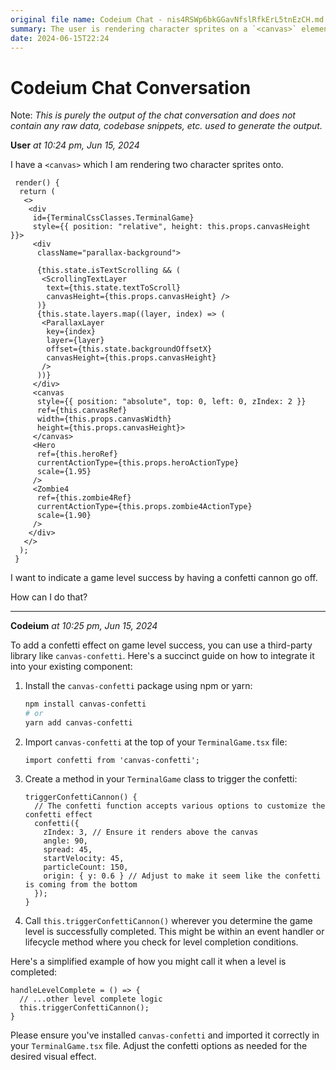 ```yaml
---
original file name: Codeium Chat - nis4RSWp6bkGGavNfslRfkErL5tnEzCH.md
summary: The user is rendering character sprites on a `<canvas>` element and wants to trigger a confetti cannon effect to indicate game level success. I provided guidance on integrating the `canvas-confetti` library into their component, including steps to install the package, import it, create a method to trigger the confetti effect, and call the method when the game level is successfully completed.
date: 2024-06-15T22:24
---
```


# Codeium Chat Conversation

Note: _This is purely the output of the chat conversation and does not contain any raw data, codebase snippets, etc. used to generate the output._

**User** _at 10:24 pm, Jun 15, 2024_

I have a `<canvas>` which I am rendering two character sprites onto.

```tsx
 render() {
  return (
   <>
    <div
     id={TerminalCssClasses.TerminalGame}
     style={{ position: "relative", height: this.props.canvasHeight }}>
     <div
      className="parallax-background">

      {this.state.isTextScrolling && (
       <ScrollingTextLayer
        text={this.state.textToScroll}
        canvasHeight={this.props.canvasHeight} />
      )}
      {this.state.layers.map((layer, index) => (
       <ParallaxLayer
        key={index}
        layer={layer}
        offset={this.state.backgroundOffsetX}
        canvasHeight={this.props.canvasHeight}
       />
      ))}
     </div>
     <canvas
      style={{ position: "absolute", top: 0, left: 0, zIndex: 2 }}
      ref={this.canvasRef}
      width={this.props.canvasWidth}
      height={this.props.canvasHeight}>
     </canvas>
     <Hero
      ref={this.heroRef}
      currentActionType={this.props.heroActionType}
      scale={1.95}
     />
     <Zombie4
      ref={this.zombie4Ref}
      currentActionType={this.props.zombie4ActionType}
      scale={1.90}
     />
    </div>
   </>
  );
 }
```

I want to indicate a game level success by having a confetti cannon go off.

How can I do that?

---

**Codeium** _at 10:25 pm, Jun 15, 2024_

To add a confetti effect on game level success, you can use a third-party library like `canvas-confetti`. Here's a succinct guide on how to integrate it into your existing component:

1. Install the `canvas-confetti` package using npm or yarn:
   ```bash
   npm install canvas-confetti
   # or
   yarn add canvas-confetti
   ```

2. Import `canvas-confetti` at the top of your `TerminalGame.tsx` file:
   ```tsx
   import confetti from 'canvas-confetti';
   ```

3. Create a method in your `TerminalGame` class to trigger the confetti:
   ```tsx
   triggerConfettiCannon() {
     // The confetti function accepts various options to customize the confetti effect
     confetti({
       zIndex: 3, // Ensure it renders above the canvas
       angle: 90,
       spread: 45,
       startVelocity: 45,
       particleCount: 150,
       origin: { y: 0.6 } // Adjust to make it seem like the confetti is coming from the bottom
     });
   }
   ```

4. Call `this.triggerConfettiCannon()` wherever you determine the game level is successfully completed. This might be within an event handler or lifecycle method where you check for level completion conditions.

Here's a simplified example of how you might call it when a level is completed:
```tsx
handleLevelComplete = () => {
  // ...other level complete logic
  this.triggerConfettiCannon();
}
```

Please ensure you've installed `canvas-confetti` and imported it correctly in your `TerminalGame.tsx` file. Adjust the confetti options as needed for the desired visual effect.